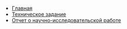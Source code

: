 <!-- _navbar.md -->

* [Главная](/)
* [Техническое задание](/source/tz)
* [Отчет о научно-исследовательской работе](source/research_report.md)
